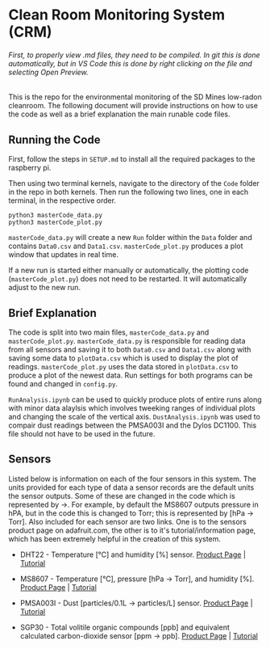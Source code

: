 # **Clean Room Monitoring System (CRM)**

###### First, to properly view .md files, they need to be compiled. In git this is done automatically, but in VS Code this is done by right clicking on the file and selecting Open Preview.

This is the repo for the environmental monitoring of the SD Mines low-radon cleanroom. The following document will provide instructions on how to use the code as well as a brief explanation the main runable code files.

## **Running the Code**

First, follow the steps in `SETUP.md` to install all the required packages to the raspberry pi. 

Then using two terminal kernels, navigate to the directory of the `Code` folder in the repo in both kernels. Then run the following two lines, one in each terminal, in the respective order.

    python3 masterCode_data.py
    python3 masterCode_plot.py

`masterCode_data.py` will create a new `Run` folder within the `Data` folder and contains `Data0.csv` and `Data1.csv`. `masterCode_plot.py` produces a plot window that updates in real time. 

If a new run is started either manually or automatically, the plotting code (`masterCode_plot.py`) does not need to be restarted. It will automatically adjust to the new run.

## **Brief Explanation**

The code is split into two main files, `masterCode_data.py` and `masterCode_plot.py`. `masterCode_data.py` is responsible for reading data from all sensors and saving it to both `Data0.csv` and `Data1.csv` along with saving some data to `plotData.csv` which is used to display the plot of readings. `masterCode_plot.py` uses the data stored in `plotData.csv` to produce a plot of the newest data. Run settings for both programs can be found and changed in `config.py`.

`RunAnalysis.ipynb` can be used to quickly produce plots of entire runs along with minor data alaylsis which involves tweeking ranges of individual plots and changing the scale of the vertical axis. `DustAnalysis.ipynb` was used to compair dust readings between the PMSA003I and the Dylos DC1100. This file should not have to be used in the future.

## **Sensors**

Listed below is information on each of the four sensors in this system. The units provided for each type of data a sensor records are the default units the sensor outputs. Some of these are changed in the code which is represented by →. For example, by default the MS8607 outputs pressure in hPA, but in the code this is changed to Torr; this is represented by [hPa → Torr]. Also included for each sensor are two links. One is to the sensors product page on adafruit.com, the other is to it's tutorial/information page, which has been extremely helpful in the creation of this system.

- DHT22 - Temperature [℃] and humidity [%] sensor. [Product Page](https://www.adafruit.com/product/385) | [Tutorial](https://learn.adafruit.com/dht)

- MS8607 - Temperature [℃], pressure [hPa → Torr], and humidity [%]. [Product Page](https://www.adafruit.com/product/4716) | [Tutorial](https://learn.adafruit.com/adafruit-te-ms8607-pht-sensor)

- PMSA003I - Dust [particles/0.1L → particles/L] sensor. [Product Page](https://www.adafruit.com/product/4632) | [Tutorial](https://learn.adafruit.com/pmsa003i)

- SGP30 - Total volitile organic compounds [ppb] and equivalent calculated carbon-dioxide sensor [ppm → ppb]. [Product Page](https://www.adafruit.com/product/3709) | [Tutorial](https://learn.adafruit.com/adafruit-sgp30-gas-tvoc-eco2-mox-sensor)